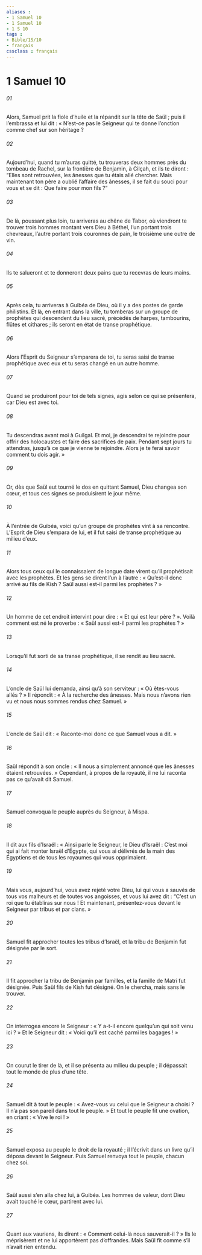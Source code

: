 ```yaml
---
aliases : 
- 1 Samuel 10
- 1 Samuel 10
- 1 S 10
tags : 
- Bible/1S/10
- français
cssclass : français
---
```


# 1 Samuel 10

###### 01
Alors, Samuel prit la fiole d’huile et la répandit sur la tête de Saül ; puis il l’embrassa et lui dit : « N’est-ce pas le Seigneur qui te donne l’onction comme chef sur son héritage ?
###### 02
Aujourd’hui, quand tu m’auras quitté, tu trouveras deux hommes près du tombeau de Rachel, sur la frontière de Benjamin, à Cilçah, et ils te diront : “Elles sont retrouvées, les ânesses que tu étais allé chercher. Mais maintenant ton père a oublié l’affaire des ânesses, il se fait du souci pour vous et se dit : Que faire pour mon fils ?”
###### 03
De là, poussant plus loin, tu arriveras au chêne de Tabor, où viendront te trouver trois hommes montant vers Dieu à Béthel, l’un portant trois chevreaux, l’autre portant trois couronnes de pain, le troisième une outre de vin.
###### 04
Ils te salueront et te donneront deux pains que tu recevras de leurs mains.
###### 05
Après cela, tu arriveras à Guibéa de Dieu, où il y a des postes de garde philistins. Et là, en entrant dans la ville, tu tomberas sur un groupe de prophètes qui descendent du lieu sacré, précédés de harpes, tambourins, flûtes et cithares ; ils seront en état de transe prophétique.
###### 06
Alors l’Esprit du Seigneur s’emparera de toi, tu seras saisi de transe prophétique avec eux et tu seras changé en un autre homme.
###### 07
Quand se produiront pour toi de tels signes, agis selon ce qui se présentera, car Dieu est avec toi.
###### 08
Tu descendras avant moi à Guilgal. Et moi, je descendrai te rejoindre pour offrir des holocaustes et faire des sacrifices de paix. Pendant sept jours tu attendras, jusqu’à ce que je vienne te rejoindre. Alors je te ferai savoir comment tu dois agir. »
###### 09
Or, dès que Saül eut tourné le dos en quittant Samuel, Dieu changea son cœur, et tous ces signes se produisirent le jour même.
###### 10
À l’entrée de Guibéa, voici qu’un groupe de prophètes vint à sa rencontre. L’Esprit de Dieu s’empara de lui, et il fut saisi de transe prophétique au milieu d’eux.
###### 11
Alors tous ceux qui le connaissaient de longue date virent qu’il prophétisait avec les prophètes. Et les gens se dirent l’un à l’autre : « Qu’est-il donc arrivé au fils de Kish ? Saül aussi est-il parmi les prophètes ? »
###### 12
Un homme de cet endroit intervint pour dire : « Et qui est leur père ? ». Voilà comment est né le proverbe : « Saül aussi est-il parmi les prophètes ? »
###### 13
Lorsqu’il fut sorti de sa transe prophétique, il se rendit au lieu sacré.
###### 14
L’oncle de Saül lui demanda, ainsi qu’à son serviteur : « Où êtes-vous allés ? » Il répondit : « À la recherche des ânesses. Mais nous n’avons rien vu et nous nous sommes rendus chez Samuel. »
###### 15
L’oncle de Saül dit : « Raconte-moi donc ce que Samuel vous a dit. »
###### 16
Saül répondit à son oncle : « Il nous a simplement annoncé que les ânesses étaient retrouvées. » Cependant, à propos de la royauté, il ne lui raconta pas ce qu’avait dit Samuel.
###### 17
Samuel convoqua le peuple auprès du Seigneur, à Mispa.
###### 18
Il dit aux fils d’Israël : « Ainsi parle le Seigneur, le Dieu d’Israël : C’est moi qui ai fait monter Israël d’Égypte, qui vous ai délivrés de la main des Égyptiens et de tous les royaumes qui vous opprimaient.
###### 19
Mais vous, aujourd’hui, vous avez rejeté votre Dieu, lui qui vous a sauvés de tous vos malheurs et de toutes vos angoisses, et vous lui avez dit : “C’est un roi que tu établiras sur nous ! Et maintenant, présentez-vous devant le Seigneur par tribus et par clans. »
###### 20
Samuel fit approcher toutes les tribus d’Israël, et la tribu de Benjamin fut désignée par le sort.
###### 21
Il fit approcher la tribu de Benjamin par familles, et la famille de Matri fut désignée. Puis Saül fils de Kish fut désigné. On le chercha, mais sans le trouver.
###### 22
On interrogea encore le Seigneur : « Y a-t-il encore quelqu’un qui soit venu ici ? » Et le Seigneur dit : « Voici qu’il est caché parmi les bagages ! »
###### 23
On courut le tirer de là, et il se présenta au milieu du peuple ; il dépassait tout le monde de plus d’une tête.
###### 24
Samuel dit à tout le peuple : « Avez-vous vu celui que le Seigneur a choisi ? Il n’a pas son pareil dans tout le peuple. » Et tout le peuple fit une ovation, en criant : « Vive le roi ! »
###### 25
Samuel exposa au peuple le droit de la royauté ; il l’écrivit dans un livre qu’il déposa devant le Seigneur. Puis Samuel renvoya tout le peuple, chacun chez soi.
###### 26
Saül aussi s’en alla chez lui, à Guibéa. Les hommes de valeur, dont Dieu avait touché le cœur, partirent avec lui.
###### 27
Quant aux vauriens, ils dirent : « Comment celui-là nous sauverait-il ? » Ils le méprisèrent et ne lui apportèrent pas d’offrandes. Mais Saül fit comme s’il n’avait rien entendu.
